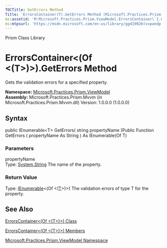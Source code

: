 ```yaml
---
TOCTitle: GetErrors Method
Title: 'ErrorsContainer(T).GetErrors Method (Microsoft.Practices.Prism.ViewModel)'
ms:assetid: 'M:Microsoft.Practices.Prism.ViewModel.ErrorsContainer\`1.GetErrors(System.String)'
ms:mtpsurl: 'https://msdn.microsoft.com/en-us/library/gg419026(v=pandp.50)'
---
```


Prism Class Library

ErrorsContainer&lt;(Of &lt;(T&gt;)&gt;).GetErrors Method
============================================================

Gets the validation errors for a specified property.

**Namespace:** [Microsoft.Practices.Prism.ViewModel](https://msdn.microsoft.com/library/microsoft.practices.prism.viewmodel)
**Assembly:** Microsoft.Practices.Prism.Mvvm (in Microsoft.Practices.Prism.Mvvm.dll) Version: 1.0.0.0 (1.0.0.0)

## Syntax


public IEnumerable&lt;T&gt; GetErrors( string propertyName )Public Function GetErrors ( propertyName As String ) As IEnumerable(Of T)

### Parameters

propertyName  
Type: [System.String](http://msdn.microsoft.com/en-us/library/s1wwdcbf)
The name of the property.

### Return Value

Type: [IEnumerable](http://msdn.microsoft.com/en-us/library/9eekhta0)&lt;(Of &lt;([T](https://msdn.microsoft.com/library/microsoft.practices.prism.viewmodel.errorscontainer%601)&gt;)&gt;)
The validation errors of type T for the property.

See Also
--------


[ErrorsContainer&lt;(Of &lt;(T&gt;)&gt;) Class](https://msdn.microsoft.com/library/microsoft.practices.prism.viewmodel.errorscontainer%601)

[ErrorsContainer&lt;(Of &lt;(T&gt;)&gt;) Members](https://msdn.microsoft.com/allmembers.t:microsoft.practices.prism.viewmodel.errorscontainer%601)

[Microsoft.Practices.Prism.ViewModel Namespace](https://msdn.microsoft.com/library/microsoft.practices.prism.viewmodel)
